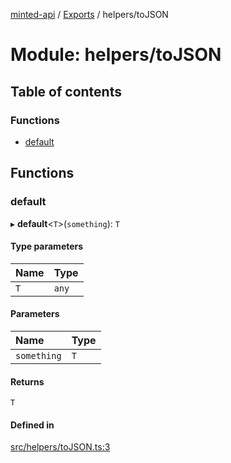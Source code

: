 [minted-api](../README.md) / [Exports](../modules.md) / helpers/toJSON

# Module: helpers/toJSON

## Table of contents

### Functions

- [default](helpers_toJSON.md#default)

## Functions

### default

▸ **default**<`T`\>(`something`): `T`

#### Type parameters

| Name | Type |
| :------ | :------ |
| `T` | `any` |

#### Parameters

| Name | Type |
| :------ | :------ |
| `something` | `T` |

#### Returns

`T`

#### Defined in

[src/helpers/toJSON.ts:3](https://github.com/ianzepp/minted-api-ts/blob/4ef4443/src/helpers/toJSON.ts#L3)
